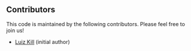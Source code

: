## Contributors ##

This code is maintained by the following contributors. Please feel free to join us!

- [Luiz Kill](http://sourceforge.net/users/lzkill/) (initial author)